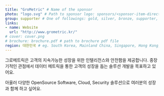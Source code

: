 ```yaml
---
title: "GroMetric" # Name of the sponsor
photo: "logo.svg" # Path to sponsor logo: sponsors/<sponsor-item-directory>/logo.png
group: supporter # One of followings: gold, silver, bronze, supporter, infra, record, videoi18n, swag, partner
links:
- name: Website
  url: "http://www.grometric.kr/"
# cover: cover.png
# brochure: brochure.pdf # path to brochure pdf file
region: 대한민국 # eg. South Korea, Mainland China, Singapore, Hong Kong, Taiwan ...
---
```


그로메트릭은 고객의 지속가능한 성장을 위한 인텔리전스와 안전함을 제공합니다. 중장기적인 관점에서 데이터 메트릭을 통한 고객의 성장을 돕는 솔루션 개발을 목표하고 있어요.

아울러 다양한 OpenSource Software, Cloud, Security 솔루션으로 여러분의 성장과 함께 하고 싶어요.